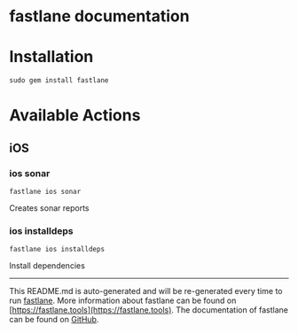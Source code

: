 fastlane documentation
================
# Installation
```
sudo gem install fastlane
```
# Available Actions
## iOS
### ios sonar
```
fastlane ios sonar
```
Creates sonar reports
### ios installdeps
```
fastlane ios installdeps
```
Install dependencies

----

This README.md is auto-generated and will be re-generated every time to run [fastlane](https://fastlane.tools).
More information about fastlane can be found on [https://fastlane.tools](https://fastlane.tools).
The documentation of fastlane can be found on [GitHub](https://github.com/fastlane/fastlane/tree/master/fastlane).